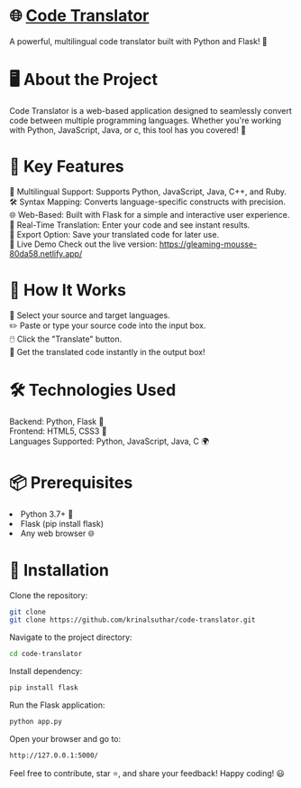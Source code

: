 # 🌐 [Code Translator](https://gleaming-mousse-80da58.netlify.app/)
A powerful, multilingual code translator built with Python and Flask! 🚀

# 🖥️ About the Project
Code Translator is a web-based application designed to seamlessly convert code between multiple programming languages. Whether you're working with Python, JavaScript, Java, or c, this tool has you covered! 🎉

# 🔑 Key Features
🌟 Multilingual Support: Supports Python, JavaScript, Java, C++, and Ruby.<br/>
🛠️ Syntax Mapping: Converts language-specific constructs with precision.<br/>
🌐 Web-Based: Built with Flask for a simple and interactive user experience.<br/>
📄 Real-Time Translation: Enter your code and see instant results.<br/>
💾 Export Option: Save your translated code for later use.<br/>
🚀 Live Demo
Check out the live version: https://gleaming-mousse-80da58.netlify.app/

# 🔄 How It Works
🌟 Select your source and target languages.<br/>
✏️ Paste or type your source code into the input box.<br/>
🖱️ Click the "Translate" button.<br/>
🎉 Get the translated code instantly in the output box!<br/>

# 🛠️ Technologies Used
Backend: Python, Flask 🐍<br/>
Frontend: HTML5, CSS3 🎨<br/>
Languages Supported: Python, JavaScript, Java, C 🌍

# 📦 Prerequisites
<li>Python 3.7+ 🐍</li>
<li>Flask (pip install flask)</li>
<li>Any web browser 🌐</li>

# 📝 Installation
Clone the repository:
```bash
git clone 
git clone https://github.com/krinalsuthar/code-translator.git
```

Navigate to the project directory:
```bash
cd code-translator
```

Install dependency:
```bash
pip install flask
```

Run the Flask application:
```bash
python app.py
```

Open your browser and go to:
```bash
http://127.0.0.1:5000/
```

Feel free to contribute, star ⭐, and share your feedback! Happy coding! 😃
